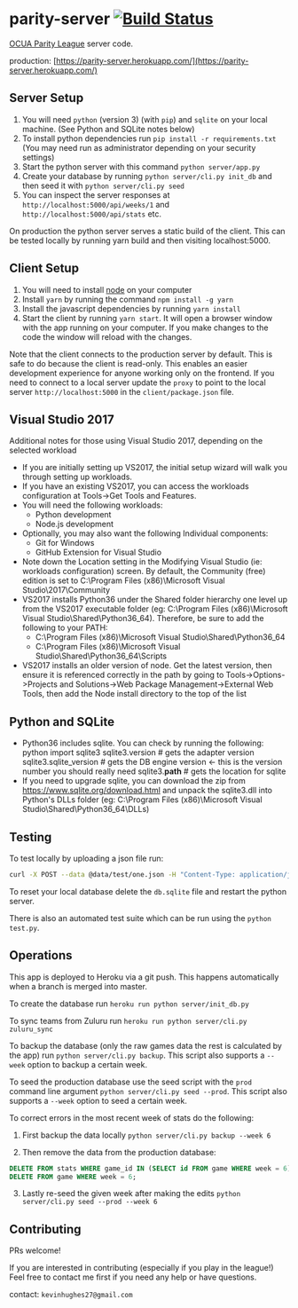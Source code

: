 parity-server [![Build Status](https://travis-ci.org/kevinhughes27/parity-server.svg?branch=master)](https://travis-ci.org/kevinhughes27/parity-server)
=============

[OCUA Parity League](http://www.ocua.ca/Parity-League) server code.

production: [https://parity-server.herokuapp.com/](https://parity-server.herokuapp.com/)


Server Setup
------------

1. You will need `python` (version 3) (with `pip`) and `sqlite` on your local machine. (See Python and SQLite notes below)
2. To install python dependencies run `pip install -r requirements.txt` (You may need run as administrator depending on your security settings)
3. Start the python server with this command `python server/app.py`
4. Create your database by running `python server/cli.py init_db` and then seed it with `python server/cli.py seed`
5. You can inspect the server responses at `http://localhost:5000/api/weeks/1` and `http://localhost:5000/api/stats` etc.

On production the python server serves a static build of the client. This can be tested locally by running yarn build and then visiting localhost:5000.


Client Setup
------------

1. You will need to install [node](https://nodejs.org/en/) on your computer
2. Install `yarn` by running the command `npm install -g yarn`
3. Install the javascript dependencies by running `yarn install`
4. Start the client by running `yarn start`. It will open a browser window with the app running on your computer. If you make changes to the code the window will reload with the changes.

Note that the client connects to the production server by default. This is safe to do because the client is read-only. This enables an easier development experience for anyone working only on the frontend. If you need to connect to a local server update the `proxy` to point to the local server `http://localhost:5000` in the `client/package.json` file.


Visual Studio 2017
------------------
Additional notes for those using Visual Studio 2017, depending on the selected workload
- If you are initially setting up VS2017, the initial setup wizard will walk you through setting up workloads.
- If you have an existing VS2017, you can access the workloads configuration at Tools->Get Tools and Features.
- You will need the following workloads:
  - Python development
  - Node.js development
- Optionally, you may also want the following Individual components:
  - Git for Windows
  - GitHub Extension for Visual Studio
- Note down the Location setting in the Modifying Visual Studio (ie: workloads configuration) screen. By default, the Community (free) edition is set to C:\Program Files (x86)\Microsoft Visual Studio\2017\Community
- VS2017 installs Python36 under the Shared folder hierarchy one level up from the VS2017 executable folder (eg: C:\Program Files (x86)\Microsoft Visual Studio\Shared\Python36_64). Therefore, be sure to add the following to your PATH:
  - C:\Program Files (x86)\Microsoft Visual Studio\Shared\Python36_64
  - C:\Program Files (x86)\Microsoft Visual Studio\Shared\Python36_64\Scripts
- VS2017 installs an older version of node. Get the latest version, then ensure it is referenced correctly in the path by going to Tools->Options->Projects and Solutions->Web Package Management->External Web Tools, then add the Node install directory to the top of the list

Python and SQLite
-----------------
- Python36 includes sqlite. You can check by running the following:
  python
  import sqlite3
  sqlite3.version # gets the adapter version
  sqlite3.sqlite_version # gets the DB engine version <- this is the version number you should really need
  sqlite3.__path__ # gets the location for sqlite
- If you need to upgrade sqlite, you can download the zip from https://www.sqlite.org/download.html and unpack the sqlite3.dll into Python's DLLs folder (eg: C:\Program Files (x86)\Microsoft Visual Studio\Shared\Python36_64\DLLs)


Testing
-------

To test locally by uploading a json file run:

```sh
curl -X POST --data @data/test/one.json -H "Content-Type: application/json" http://localhost:5000/upload
```

To reset your local database delete the `db.sqlite` file and restart the python server.

There is also an automated test suite which can be run using the `python test.py`.


Operations
----------

This app is deployed to Heroku via a git push. This happens automatically when a branch is merged into master.


To create the database run `heroku run python server/init_db.py`


To sync teams from Zuluru run `heroku run python server/cli.py zuluru_sync`


To backup the database (only the raw games data the rest is calculated by the app) run `python server/cli.py backup`. This script also supports a `--week` option to backup a certain week.


To seed the production database use the seed script with the `prod` command line argument `python server/cli.py seed --prod`. This script also supports a `--week` option to seed a certain week.


To correct errors in the most recent week of stats do the following:

1. First backup the data locally `python server/cli.py backup --week 6`

2. Then remove the data from the production database:
```sql
DELETE FROM stats WHERE game_id IN (SELECT id FROM game WHERE week = 6);
DELETE FROM game WHERE week = 6;
```

3. Lastly re-seed the given week after making the edits `python server/cli.py seed --prod --week 6`

Contributing
------------

PRs welcome!

If you are interested in contributing (especially if you play in the league!) Feel free to contact me first if you need any help or have questions.

contact: `kevinhughes27@gmail.com`
